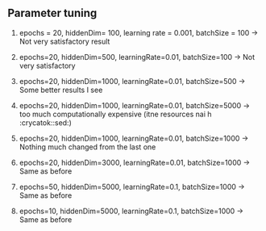 ## Parameter tuning

1. epochs = 20, hiddenDim= 100, learning rate = 0.001, batchSize = 100  -> Not very satisfactory result

2. epochs=20, hiddenDim=500, learningRate=0.01, batchSize=100 -> Not very satisfactory

3. epochs=20, hiddenDim=1000, learningRate=0.01, batchSize=500 -> Some better results I see

4. epochs=20, hiddenDim=1000, learningRate=0.01, batchSize=5000 -> too much computationally expensive (itne resources nai h :crycatok::sed:)

5. epochs=20, hiddenDim=1000, learningRate=0.01, batchSize=1000 -> Nothing much changed from the last one

6. epochs=20, hiddenDim=3000, learningRate=0.01, batchSize=1000 -> Same as before

7. epochs=50, hiddenDim=5000, learningRate=0.1, batchSize=1000 -> Same as before

8. epochs=10, hiddenDim=5000, learningRate=0.1, batchSize=1000 -> Same as before

